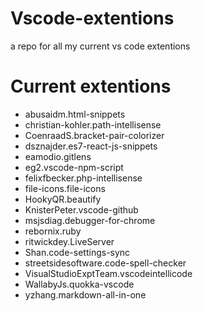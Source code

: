 # Vscode-extentions
a repo for all my current vs code extentions 

# Current extentions 
* abusaidm.html-snippets
* christian-kohler.path-intellisense
* CoenraadS.bracket-pair-colorizer
* dsznajder.es7-react-js-snippets
* eamodio.gitlens
* eg2.vscode-npm-script
* felixfbecker.php-intellisense
* file-icons.file-icons
* HookyQR.beautify
* KnisterPeter.vscode-github
* msjsdiag.debugger-for-chrome
* rebornix.ruby
* ritwickdey.LiveServer
* Shan.code-settings-sync
* streetsidesoftware.code-spell-checker
* VisualStudioExptTeam.vscodeintellicode
* WallabyJs.quokka-vscode
* yzhang.markdown-all-in-one
